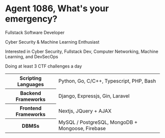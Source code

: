 # Agent 1086, What's your emergency?

Fullstack Software Developer

Cyber Security & Machine Learning Enthusiast

Interested in Cyber Security, Fullstack Dev, Computer Networking, Machine Learning, and DevSecOps

Doing at least 3 CTF challenges a day

<table>
  <tbody>
    <tr>
      <th>Scripting Languages</th> 
      <td>Python, Go, C/C++, Typescript, PHP, Bash</td>
    </tr>
    <tr>
      <th>Backend Frameworks</th>
      <td>Django, Expressjs, Gin, Laravel</td>
    </tr>
    <tr>
      <th>Frontend Frameworks</th>
      <td>Nextjs, JQuery + AJAX</td>
    </tr>
    <tr>
      <th>DBMSs</th>
      <td>MySQL / PostgreSQL, MongoDB + Mongoose, Firebase</td>
    </tr>
  </tbody>
</table>
<!-- <img src="https://wakatime.com/share/@e08f8b14-02a9-4fc3-a997-6be14dbaff15/4d9e12b2-a20f-40ef-b02f-ae61275d2cc2.svg" width="400" /> -->
